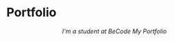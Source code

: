 # Portfolio


<p align="center"><em>I'm a student at BeCode<a href="https://portfolio-ahmad-hendi.herokuapp.com/"></a> My Portfolio  </br>
</em></p>
